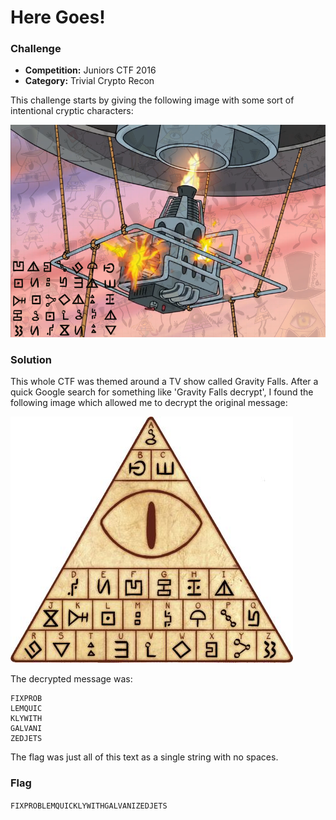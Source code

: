 # Here Goes!

### Challenge
- **Competition:** Juniors CTF 2016
- **Category:** Trivial Crypto Recon

This challenge starts by giving the following image with some sort of intentional cryptic characters:

![juniors-2016-heregoes1.png](./img/juniors-2016-heregoes1.png "juniors-2016-heregoes1.png")


### Solution

This whole CTF was themed around a TV show called Gravity Falls.  After a quick Google search for something like 'Gravity Falls decrypt', I found the following image which allowed me to decrypt the original message:

![juniors-2016-heregoes2.jpg](./img/juniors-2016-heregoes2.jpg "juniors-2016-heregoes2.jpg")

The decrypted message was:

```none
FIXPROB
LEMQUIC
KLYWITH
GALVANI
ZEDJETS
```
The flag was just all of this text as a single string with no spaces.

### Flag

`FIXPROBLEMQUICKLYWITHGALVANIZEDJETS`